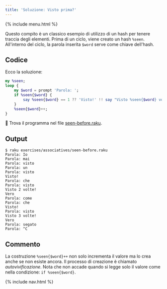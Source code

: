 ```yaml
---
title: 'Soluzione: Visto prima?'
---
```


{% include menu.html %}

Questo compito è un classico esempio di utilizzo di un hash per tenere traccia degli elementi. Prima di un ciclo, viene creato un hash `%seen`. All'interno del ciclo, la parola inserita `$word` serve come chiave dell'hash.

## Codice

Ecco la soluzione:

```raku
my %seen;
loop {
    my $word = prompt 'Parola: ';
    if %seen{$word} {
        say %seen{$word} == 1 ?? 'Visto!' !! say "Visto %seen{$word} volte!";
    }
    %seen{$word}++;
}
```

🦋 Trova il programma nel file [seen-before.raku](https://github.com/ash/raku-course/blob/master/exercises/associatives/seen-before.raku).

## Output

```console
$ raku exercises/associatives/seen-before.raku
Parola: Io
Parola: mai
Parola: visto
Parola: un
Parola: visto
Visto!
Parola: che
Parola: visto
Visto 2 volte!
Vero
Parola: come
Parola: che
Visto!
Parola: visto
Visto 3 volte!
Vero
Parola: segato
Parola: ^C
```

## Commento

La costruzione `%seen{$word}++` non solo incrementa il valore ma lo crea anche se non esiste ancora. Il processo di creazione è chiamato _autovivificazione_. Nota che non accade quando si legge solo il valore come nella condizione: `if %seen{$word}`.

{% include nav.html %}
